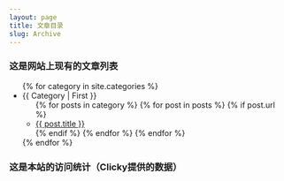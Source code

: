 ```yaml
---
layout: page
title: 文章目录
slug: Archive
---
```

### 这是网站上现有的文章列表
<ul>
{% for category in site.categories %}
  <li><a name="{{ category | first }}" style="text-transform:capitalize;">{{ category | first }}</a>
    <ul>
    {% for posts in category %}
      {% for post in posts %}
      	{% if post.url %}
        <li><a href="{{ post.url }}">{{ post.title }}</a></li>
        {% endif %}
      {% endfor %}
    {% endfor %}
    </ul>
  </li>
{% endfor %}
</ul>

### 这是本站的访问统计（Clicky提供的数据）

<script src="//widgets.clicky.com/tally/?site_id=100788619&sitekey=ca4df96bd82f04f2cf76966d110ca712&width=175&height=250&title=&hide_title=1&hide_branding=1" type="text/javascript"></script>

